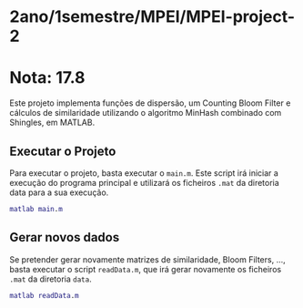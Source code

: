 # 2ano/1semestre/MPEI/MPEI-project-2

# Nota: 17.8

Este projeto implementa funções de dispersão, um Counting Bloom Filter e cálculos de similaridade utilizando o algoritmo MinHash combinado com Shingles, em MATLAB.

## Executar o Projeto

Para executar o projeto, basta executar o `main.m`. Este script irá iniciar a execução do programa principal e utilizará os ficheiros `.mat` da diretoria data para a sua execução.

```matlab
matlab main.m
```

## Gerar novos dados

Se pretender gerar novamente matrizes de similaridade, Bloom Filters, ..., basta executar o script `readData.m`, que irá gerar novamente os ficheiros `.mat` da diretoria `data`.

```matlab
matlab readData.m
```
